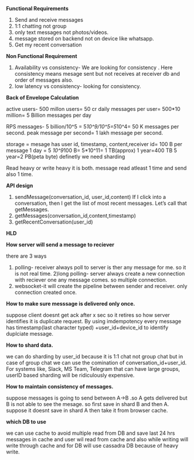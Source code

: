 **Functional Requirements**

1) Send and receive messages
2) 1:1 chatting not group
3) only text messages not photos/videos.
4) message stored on backend not on device like whatsapp.
5) Get my recent conversation

**Non Functional Requirement**

1) Availability vs consistency- We are looking for consistency . Here consistency means mesage sent but not receives at receiver db and order of messages also.
2) low latency vs consistency- looking for consistency.

**Back of Envelope Calculation**

active users- 500 millon users= 50 cr
daily messages per user= 500*10 million= 5 Billion messages per day

RPS messages- 5 billion/10^5 = 5*10^9/10^5=5*10^4= 50 K messages per second.
peak message per second= 1 lakh message per second.

storage = mesage has user id, timestamp, content,receiver id= 100 B per message
1 day = 5 *10^9*100 B= 5*10^11= 1 TB(approx)
1 year=400 TB
5 year=2 PB(peta byte)
definetly we need sharding

Read heavy or write heavy
it is both. message read atleast 1 time and send also 1 time.

**API design**

1) sendMessage(conversation_id, user_id,content)
   If I click into a conversation, then I get the list of most recent messages. Let’s call that getMessages. 
3) getMessages(conversation_id,content,timestamp)
4) getRecentConversation(user_id)

**HLD**

**How server will send a message to reciever**

there are 3 ways

1) polling- receiver always poll to server is ther any message for me. so it is not real time.
2)long polling- server always create a new connection with reciever one any message comes. so multiple connection.
3) websocket-it will create the pipeline between sender and receiver. only connection created once.

**How to make sure messsage is delivered only once.**

suppose client doesnt get ack after x sec so it retires so how server identifies it is duplicate request.
By using imdempotency
every message has timestamp(last character typed) +user_id+device_id to identify duplciate message.

**How to shard data.**

we can do sharding by user_id because it is 1:1 chat not group chat
but in case of group chat we can use the comination of conversation_id+user_id.
For systems like, Slack, MS Team, Telegram that can have large groups, userID based sharding will be ridiculously expensive.

**How to maintain consistency of messages.**

suppose messages is going to send between A->B .so A gets delivered but B is not able to see the mesage.
so first save in shard B and then A. suppose it doesnt save in shard A then take it from browser cache.

**which DB to use**

we can use cache to avoid multiple read from DB and save last 24 hrs messages in cache and user wil read from cache
and also while writing will write through cache and for DB will use cassadra DB because of heavy write.




